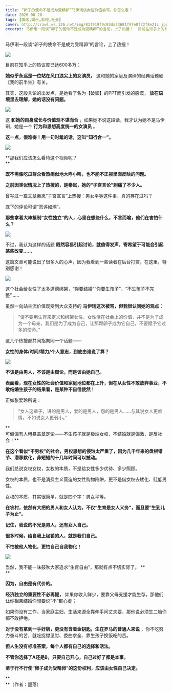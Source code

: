```yaml
---
title: “卵子的使命不是成为受精卵”马伊琍谈女性价值被骂，你怎么看？
date: 2020-08-28
tags: [情感,娱乐,影视,社会]
cover: http://crawl.ws.126.net/img/81f919f9c03da23681f97e0f72f8e21c.jpg
excerpt: 马伊琍一段谈“卵子的使命不是成为受精卵”的言论，上了热搜！  目前在知乎上的热议度已达600多
---
```

马伊琍一段谈“卵子的使命不是成为受精卵”的言论，上了热搜！

![](http://crawl.ws.126.net/img/81f919f9c03da23681f97e0f72f8e21c.jpg)  

目前在知乎上的热议度已达600多万；

**她似乎永远是一位站在风口浪尖上的女演员，** 这和她的家庭及演绎的经典话题剧《我的前半生》有关。

其实，这段言论的出发点，是她看了名为【破卵】的PPT而引发的感慨， **放在语境里去理解，她的话没有问题。**

![](http://crawl.ws.126.net/img/54bec0e8f0fac9c956134057e80a8c29.jpg)  

这 **和她的自身成长与价值观不谋而合** ，如果她不说这段话，我才认为她不是马伊琍，她是一个 **行为和思想高度统一的女演员** 。

**这一点，很难得！用一句时髦的话，这叫“知行合一”。**

![](http://crawl.ws.126.net/img/b771c335c13d8cf0902e018812460caf.jpg)  

**那我们应该怎么看待这个视频呢？  
**

**既不需像吃瓜群众看热闹似地大呼小叫，也不能不正视里面反映的问题。**

**之前因类似情况上了热搜的，是秦岚，她的“子宫言论”刺痛了不少人。**

曾写过一篇文章秦岚“子宫宣言”上热搜：男女平等这件事，真的存在过吗？

底下的评论可谓“恶评如潮”。

**那些拿着大棒抵制“女性独立”的人，心里在想些什么，不言而喻，他们在害怕什么？**

![](http://crawl.ws.126.net/img/53fe2acffaad801865108890af733496.jpg)  

不过，我认为这样的话题 **既然容易引起讨论，就值得发声，寄希望于可能会引起某些改变......**

这篇文章可能说出了很多人的心声，因为我看到一些读者在后台打赏，在这里，特别感谢！

![](http://crawl.ws.126.net/img/e833c0690ee0490dad78ce93f9b06e49.jpg)  

这个社会给女性了太多道德绑架，“你要结婚”“你要生孩子”，“不生孩子不完整”……

虽然一向站主流价值观受到大众支持的 **马伊琍这次被骂，但我很认同她的观点：**

> “请不要用生育来定义和绑架女性，女性活在社会上的价值，并不是为了成为一个母亲，我们是为了成为自己，让那颗卵子成为它自己，不要赋予它过多的使命。”

这几个热搜都共同指向同一个话题——

**女性的身体/时间/精力/个人意志，到底由谁说了算？**

![](http://crawl.ws.126.net/img/9c5b691b53e0d3b00881fe4b1ba7736c.jpg)  

**不该是由男人，不该是由舆论，而是该由她自己。**

**表面看，现在女性的社会价值和家庭地位都在上升，但在从女性不敢放弃事业，不敢结婚生孩子的结果看，是某种不自信使然！**

正如张爱玲所说：

> “女人这辈子，讲的是男人，爱的是男人，怨的是男人……与其说女人更痴情，不如说女人更弱小。”

**  
可偏偏有人粗暴盖章定论——不生孩子就是极端女权，不结婚就是偏激，是反社会！**

**在这个看似“不男权”的社会，男权思想的侵蚀太严重了，因为几千年来的盘根错节、潜移默化，非短短的十几年时间可以撼动。**

我们总说女权女权，女权的本质，不是给女性多少优待、多少照顾。

女权的本质，也不是消费主义营造的女性购物陷阱，更不是借女权去矮化、贬低男性。

女权的本质，其实很简单，就是四个字：男女平等。

**在农村，依然有大把的男人和女人认为，不仅“生育是女人义务”，而且要“生到儿子为止”。**

**记住，我说的不光是男人，还有女人自己。**

**很多时候，给自我上枷锁的人，就是我们自己。**

**不怕被他人物化，更怕自己自我物化！**

![](http://crawl.ws.126.net/img/f6fcd5d9678c7952563a2c5d100c9628.jpg)  

当然，我不能一味鼓吹大家追求“生育自由”，那就有点不切实际了。 **  
**

**因为，自由是有代价的。**

**经济独立的重要性不必再提，** 如果你收入鲜少，要靠父母支援才能生存，那他们让你相亲结婚你想要说“不”都心虚；

如果你没有工作，当家庭主妇，生活来源全靠伸手问丈夫要，那他说必须生二胎你都不敢拒绝。

**对于没有拿到一手好牌，更没有含着金钥匙，生在罗马的普通人来说** ，你不吃努力奋斗的苦，就吃捉襟见肘、委曲求全、靠生孩子换饭吃的苦。

**但人生没有标准答案，每个人都有自己的选择和活法。**

**不管你选择了A还是B，只要自己开心，自己过好了都是本事。**

**至于行不行使“卵子成为受精卵”的这份权利，应该由女性自己决定。**

**  
**（作者：墨落）  

